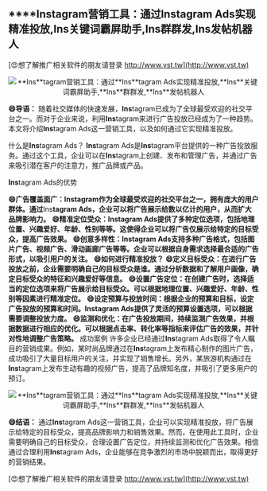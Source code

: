 ## ****Ins**tagram营销工具：通过**Ins**tagram Ads实现精准投放,**Ins**关键词霸屏助手,**Ins**群群发,**Ins**发帖机器人**

[😍想了解推广相关软件的朋友请登录 http://www.vst.tw](http://www.vst.tw)

 <center><img src="https://vst.tw/MP4/tuiguang/png/8.png" alt="**Ins**tagram营销工具：通过**Ins**tagram Ads实现精准投放,**Ins**关键词霸屏助手,**Ins**群群发,**Ins**发帖机器人"></center>

**😄导语：**
随着社交媒体的快速发展，**Ins**tagram已成为了全球最受欢迎的社交平台之一。而对于企业来说，利用**Ins**tagram来进行广告投放已经成为了一种趋势。本文将介绍**Ins**tagram Ads这一营销工具，以及如何通过它实现精准投放。

什么是**Ins**tagram Ads？
**Ins**tagram Ads是**Ins**tagram平台提供的一种广告投放服务。通过这个工具，企业可以在**Ins**tagram上创建、发布和管理广告，并通过广告来吸引潜在客户的注意力，推广品牌或产品。

**Ins**tagram Ads的优势

**😄广告覆盖面广：**Ins**tagram作为全球最受欢迎的社交平台之一，拥有庞大的用户群体。通过**Ins**tagram Ads，企业可以将广告展示给数以亿计的用户，从而扩大品牌影响力。**
**😄精准定位受众：**Ins**tagram Ads提供了多种定位选项，包括地理位置、兴趣爱好、年龄、性别等等。这使得企业可以将广告仅展示给特定的目标受众，提高广告效果。**
**😄创意多样性：**Ins**tagram Ads支持多种广告格式，包括图片广告、视频广告、滑动画廊广告等等。企业可以根据自身需求选择最合适的广告形式，以吸引用户的关注。**
**😄如何进行精准投放？**
**😄定义目标受众：在进行广告投放之前，企业需要明确自己的目标受众是谁。通过分析数据和了解用户画像，确定目标受众的特征和兴趣爱好等信息。**
**😄设置广告定位：在创建广告时，选择适当的定位选项来将广告展示给目标受众。可以根据地理位置、兴趣爱好、年龄、性别等因素进行精准定位。**
**😄设定预算与投放时间：根据企业的预算和目标，设定广告投放的预算和时间。**Ins**tagram Ads提供了灵活的预算设置选项，可以根据需要调整投放力度。**
**😄监测和优化：在广告投放期间，持续监测广告效果，并根据数据进行相应的优化。可以根据点击率、转化率等指标来评估广告的效果，并针对性地调整广告策略。**
成功案例 许多企业已经通过**Ins**tagram Ads取得了令人瞩目的营销成果。例如，某时尚品牌通过在**Ins**tagram上发布精心制作的图片广告，成功吸引了大量目标用户的关注，并实现了销售增长。另外，某旅游机构通过在**Ins**tagram上发布生动有趣的视频广告，提高了品牌知名度，并吸引了更多用户的预订。

 <center><img src="https://vst.tw/MP4/tuiguang/png/3.png" alt="**Ins**tagram营销工具：通过**Ins**tagram Ads实现精准投放,**Ins**关键词霸屏助手,**Ins**群群发,**Ins**发帖机器人"></center>

**😄结语：**
通过**Ins**tagram Ads这一营销工具，企业可以实现精准投放，将广告展示给特定的目标受众，提高品牌影响力和销售效果。然而，在使用此工具时，企业需要明确自己的目标受众，合理设置广告定位，并持续监测和优化广告效果。相信通过合理利用**Ins**tagram Ads，企业能够在竞争激烈的市场中脱颖而出，取得更好的营销结果。

[😍想了解推广相关软件的朋友请登录 http://www.vst.tw](http://www.vst.tw)



